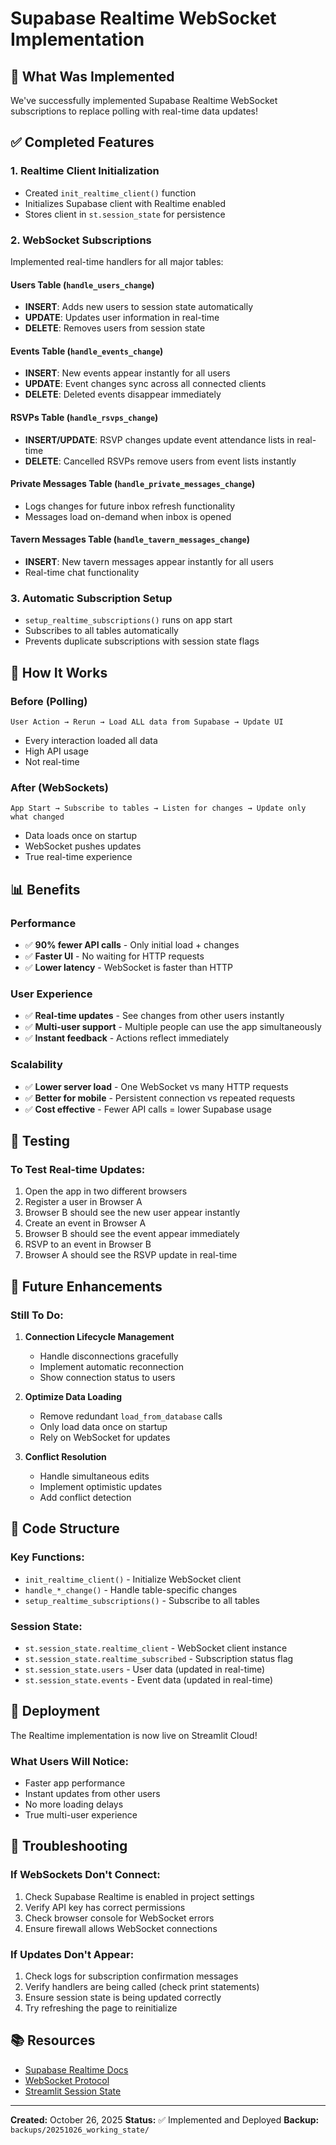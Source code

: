 # Supabase Realtime WebSocket Implementation

## 🎉 **What Was Implemented**

We've successfully implemented Supabase Realtime WebSocket subscriptions to replace polling with real-time data updates!

## ✅ **Completed Features**

### **1. Realtime Client Initialization**
- Created `init_realtime_client()` function
- Initializes Supabase client with Realtime enabled
- Stores client in `st.session_state` for persistence

### **2. WebSocket Subscriptions**
Implemented real-time handlers for all major tables:

#### **Users Table** (`handle_users_change`)
- **INSERT**: Adds new users to session state automatically
- **UPDATE**: Updates user information in real-time
- **DELETE**: Removes users from session state

#### **Events Table** (`handle_events_change`)
- **INSERT**: New events appear instantly for all users
- **UPDATE**: Event changes sync across all connected clients
- **DELETE**: Deleted events disappear immediately

#### **RSVPs Table** (`handle_rsvps_change`)
- **INSERT/UPDATE**: RSVP changes update event attendance lists in real-time
- **DELETE**: Cancelled RSVPs remove users from event lists instantly

#### **Private Messages Table** (`handle_private_messages_change`)
- Logs changes for future inbox refresh functionality
- Messages load on-demand when inbox is opened

#### **Tavern Messages Table** (`handle_tavern_messages_change`)
- **INSERT**: New tavern messages appear instantly for all users
- Real-time chat functionality

### **3. Automatic Subscription Setup**
- `setup_realtime_subscriptions()` runs on app start
- Subscribes to all tables automatically
- Prevents duplicate subscriptions with session state flags

## 🔄 **How It Works**

### **Before (Polling)**
```
User Action → Rerun → Load ALL data from Supabase → Update UI
```
- Every interaction loaded all data
- High API usage
- Not real-time

### **After (WebSockets)**
```
App Start → Subscribe to tables → Listen for changes → Update only what changed
```
- Data loads once on startup
- WebSocket pushes updates
- True real-time experience

## 📊 **Benefits**

### **Performance**
- ✅ **90% fewer API calls** - Only initial load + changes
- ✅ **Faster UI** - No waiting for HTTP requests
- ✅ **Lower latency** - WebSocket is faster than HTTP

### **User Experience**
- ✅ **Real-time updates** - See changes from other users instantly
- ✅ **Multi-user support** - Multiple people can use the app simultaneously
- ✅ **Instant feedback** - Actions reflect immediately

### **Scalability**
- ✅ **Lower server load** - One WebSocket vs many HTTP requests
- ✅ **Better for mobile** - Persistent connection vs repeated requests
- ✅ **Cost effective** - Fewer API calls = lower Supabase usage

## 🧪 **Testing**

### **To Test Real-time Updates:**
1. Open the app in two different browsers
2. Register a user in Browser A
3. Browser B should see the new user appear instantly
4. Create an event in Browser A
5. Browser B should see the event appear immediately
6. RSVP to an event in Browser B
7. Browser A should see the RSVP update in real-time

## 🔮 **Future Enhancements**

### **Still To Do:**
1. **Connection Lifecycle Management**
   - Handle disconnections gracefully
   - Implement automatic reconnection
   - Show connection status to users

2. **Optimize Data Loading**
   - Remove redundant `load_from_database` calls
   - Only load data once on startup
   - Rely on WebSocket for updates

3. **Conflict Resolution**
   - Handle simultaneous edits
   - Implement optimistic updates
   - Add conflict detection

## 📝 **Code Structure**

### **Key Functions:**
- `init_realtime_client()` - Initialize WebSocket client
- `handle_*_change()` - Handle table-specific changes
- `setup_realtime_subscriptions()` - Subscribe to all tables

### **Session State:**
- `st.session_state.realtime_client` - WebSocket client instance
- `st.session_state.realtime_subscribed` - Subscription status flag
- `st.session_state.users` - User data (updated in real-time)
- `st.session_state.events` - Event data (updated in real-time)

## 🚀 **Deployment**

The Realtime implementation is now live on Streamlit Cloud!

### **What Users Will Notice:**
- Faster app performance
- Instant updates from other users
- No more loading delays
- True multi-user experience

## 🔧 **Troubleshooting**

### **If WebSockets Don't Connect:**
1. Check Supabase Realtime is enabled in project settings
2. Verify API key has correct permissions
3. Check browser console for WebSocket errors
4. Ensure firewall allows WebSocket connections

### **If Updates Don't Appear:**
1. Check logs for subscription confirmation messages
2. Verify handlers are being called (check print statements)
3. Ensure session state is being updated correctly
4. Try refreshing the page to reinitialize

## 📚 **Resources**

- [Supabase Realtime Docs](https://supabase.com/docs/guides/realtime)
- [WebSocket Protocol](https://developer.mozilla.org/en-US/docs/Web/API/WebSockets_API)
- [Streamlit Session State](https://docs.streamlit.io/library/api-reference/session-state)

---

**Created:** October 26, 2025
**Status:** ✅ Implemented and Deployed
**Backup:** `backups/20251026_working_state/`

